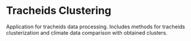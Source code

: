 # Tracheids Clustering

Application for tracheids data processing. Includes methods for tracheids clusterization and climate data comparison with obtained clusters.